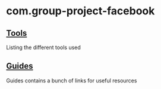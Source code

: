 # com.group-project-facebook

## [Tools](guides/TOOLS.md)
Listing the different tools used

## [Guides](guides/README.md)
Guides contains a bunch of links for useful resources
